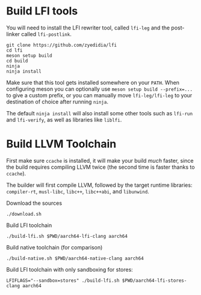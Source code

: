 # Build LFI tools

You will need to install the LFI rewriter tool, called `lfi-leg` and the post-linker called `lfi-postlink`.

```
git clone https://github.com/zyedidia/lfi
cd lfi
meson setup build
cd build
ninja
ninja install
```

Make sure that this tool gets installed somewhere on your `PATH`. When
configuring meson you can optionally use `meson setup build --prefix=...` to
give a custom prefix, or you can manually move `lfi-leg/lfi-leg` to your
destination of choice after running `ninja`.

The default `ninja install` will also install some other tools such as
`lfi-run` and `lfi-verify`, as well as libraries like `liblfi`.

# Build LLVM Toolchain

First make sure `ccache` is installed, it will make your build *much* faster,
since the build requires compiling LLVM twice (the second time is faster thanks
to `ccache`).

The builder will first compile LLVM, followed by the target runtime libraries:
`compiler-rt`, `musl-libc`, `libc++`, `libc++abi`, and `libunwind`.

Download the sources

```
./download.sh
```

Build LFI toolchain

```
./build-lfi.sh $PWD/aarch64-lfi-clang aarch64
```

Build native toolchain (for comparison)

```
./build-native.sh $PWD/aarch64-native-clang aarch64
```

Build LFI toolchain with only sandboxing for stores:

```
LFIFLAGS="--sandbox=stores" ./build-lfi.sh $PWD/aarch64-lfi-stores-clang aarch64
```
